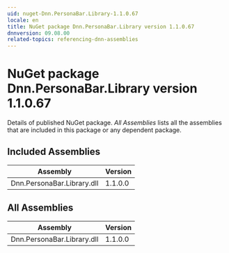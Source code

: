 ```yaml
---
uid: nuget-Dnn.PersonaBar.Library-1.1.0.67
locale: en
title: NuGet package Dnn.PersonaBar.Library version 1.1.0.67
dnnversion: 09.08.00
related-topics: referencing-dnn-assemblies
---
```


# NuGet package Dnn.PersonaBar.Library version 1.1.0.67
Details of published NuGet package.
*All Assemblies* lists all the assemblies that are included in this package or any dependent package.

## Included Assemblies

|Assembly|Version|
|---|---|
|Dnn.PersonaBar.Library.dll|1.1.0.0|

## All Assemblies

|Assembly|Version|
|---|---|
|Dnn.PersonaBar.Library.dll|1.1.0.0|

